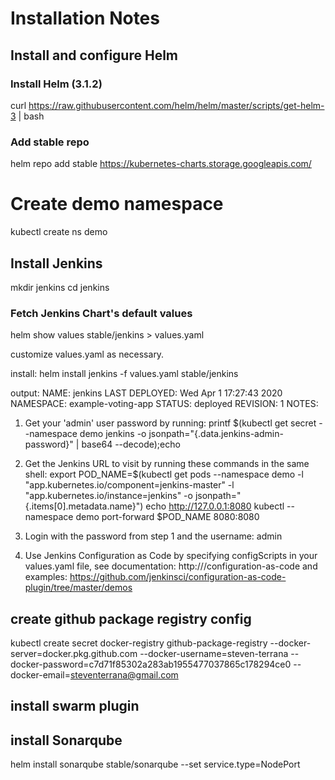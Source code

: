 # Installation Notes

## Install and configure Helm

### Install Helm (3.1.2)

curl https://raw.githubusercontent.com/helm/helm/master/scripts/get-helm-3 | bash

### Add stable repo 

helm repo add stable https://kubernetes-charts.storage.googleapis.com/

# Create demo namespace

kubectl create ns demo 

## Install Jenkins 

mkdir jenkins
cd jenkins 

### Fetch Jenkins Chart's default values

helm show values stable/jenkins > values.yaml 

customize values.yaml as necessary. 

install:  helm install jenkins -f values.yaml stable/jenkins 

output: 
NAME: jenkins
LAST DEPLOYED: Wed Apr  1 17:27:43 2020
NAMESPACE: example-voting-app
STATUS: deployed
REVISION: 1
NOTES:
1. Get your 'admin' user password by running:
  printf $(kubectl get secret --namespace demo jenkins -o jsonpath="{.data.jenkins-admin-password}" | base64 --decode);echo
2. Get the Jenkins URL to visit by running these commands in the same shell:
  export POD_NAME=$(kubectl get pods --namespace demo -l "app.kubernetes.io/component=jenkins-master" -l "app.kubernetes.io/instance=jenkins" -o jsonpath="{.items[0].metadata.name}")
  echo http://127.0.0.1:8080
  kubectl --namespace demo port-forward $POD_NAME 8080:8080

3. Login with the password from step 1 and the username: admin

4. Use Jenkins Configuration as Code by specifying configScripts in your values.yaml file, see documentation: http:///configuration-as-code and examples: https://github.com/jenkinsci/configuration-as-code-plugin/tree/master/demos


## create github package registry config 

kubectl create secret docker-registry github-package-registry --docker-server=docker.pkg.github.com --docker-username=steven-terrana --docker-password=c7d71f85302a283ab1955477037865c178294ce0 --docker-email=steventerrana@gmail.com

## install swarm plugin 

## install Sonarqube

helm install sonarqube stable/sonarqube --set service.type=NodePort
